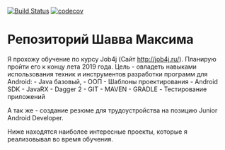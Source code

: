 [![Build Status](https://travis-ci.org/MaximShavva/job4j.svg?branch=master)](https://travis-ci.org/MaximShavva/job4j)
[![codecov](https://codecov.io/gh/MaximShavva/job4j/branch/master/graph/badge.svg)](https://codecov.io/gh/MaximShavva/job4j)

# Репозиторий Шавва Максима

Я прохожу обучение по курсу Job4j (Сайт http://job4j.ru/).
Планирую пройти его к концу лета 2019 года.
Цель - овладеть навыками использования техник и инструментов разработки программ
для Android:
    - Java базовый,
	- ООП
	- Шаблоны проектирования
	- Android SDK
	- JavaRX
	- Dagger 2
	- GIT
	- MAVEN
	- GRADLE
	- Тестирование приложений

А так же - создание резюме для трудоустройства на позицию Junior Android Developer.

Ниже находятся наиболее интересные проекты, которые я реализовывал во время обучения.
